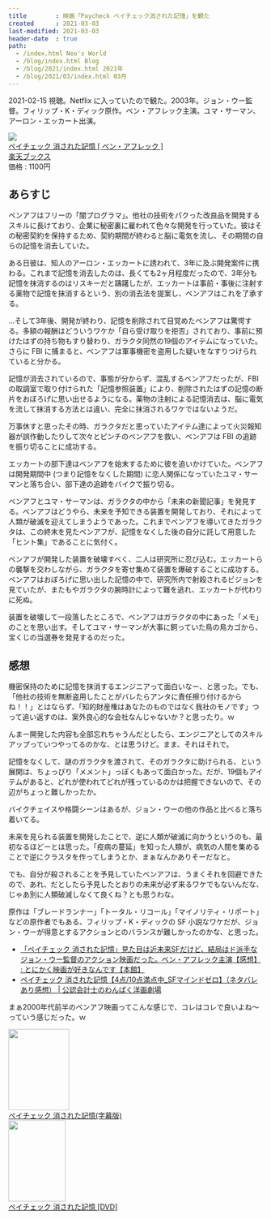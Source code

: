 ```yaml
---
title        : 映画「Paycheck ペイチェック消された記憶」を観た
created      : 2021-03-03
last-modified: 2021-03-03
header-date  : true
path:
  - /index.html Neo's World
  - /blog/index.html Blog
  - /blog/2021/index.html 2021年
  - /blog/2021/03/index.html 03月
---
```


2021-02-15 視聴。Netflix に入っていたので観た。2003年。ジョン・ウー監督。フィリップ・K・ディック原作。ベン・アフレック主演。ユマ・サーマン、アーロン・エッカート出演。

<div class="ad-rakuten">
  <div class="ad-rakuten-image">
    <a href="https://hb.afl.rakuten.co.jp/hgc/g00q0722.waxyc9ff.g00q0722.waxyd017/?pc=https%3A%2F%2Fitem.rakuten.co.jp%2Fbook%2F12360357%2F&amp;m=http%3A%2F%2Fm.rakuten.co.jp%2Fbook%2Fi%2F16488324%2F">
      <img src="https://thumbnail.image.rakuten.co.jp/@0_mall/book/cabinet/5121/4988113765121.jpg?_ex=128x128">
    </a>
  </div>
  <div class="ad-rakuten-info">
    <div class="ad-rakuten-title">
      <a href="https://hb.afl.rakuten.co.jp/hgc/g00q0722.waxyc9ff.g00q0722.waxyd017/?pc=https%3A%2F%2Fitem.rakuten.co.jp%2Fbook%2F12360357%2F&amp;m=http%3A%2F%2Fm.rakuten.co.jp%2Fbook%2Fi%2F16488324%2F">ペイチェック 消された記憶 [ ベン・アフレック ]</a>
    </div>
    <div class="ad-rakuten-shop">
      <a href="https://hb.afl.rakuten.co.jp/hgc/g00q0722.waxyc9ff.g00q0722.waxyd017/?pc=https%3A%2F%2Fwww.rakuten.co.jp%2Fbook%2F&amp;m=http%3A%2F%2Fm.rakuten.co.jp%2Fbook%2F">楽天ブックス</a>
    </div>
    <div class="ad-rakuten-price">価格 : 1100円</div>
  </div>
</div>

## あらすじ

ベンアフはフリーの「闇プログラマ」。他社の技術をパクった改良品を開発するスキルに長けており、企業に秘密裏に雇われて色々な開発を行っていた。彼はその秘密契約を保持するため、契約期間が終わると脳に電気を流し、その期間の自らの記憶を消去していた。

ある日彼は、知人のアーロン・エッカートに誘われて、3年に及ぶ開発案件に携わる。これまで記憶を消去したのは、長くても2ヶ月程度だったので、3年分も記憶を抹消するのはリスキーだと躊躇したが、エッカートは事前・事後に注射する薬物で記憶を抹消するという、別の消去法を提案し、ベンアフはこれを了承する。

…そして3年後、開発が終わり、記憶を削除されて目覚めたベンアフは驚愕する。多額の報酬はどういうワケか「自ら受け取りを拒否」されており、事前に預けたはずの持ち物もすり替わり、ガラクタ同然の19個のアイテムになっていた。さらに FBI に捕まると、ベンアフは軍事機密を盗用した疑いをなすりつけられていると分かる。

記憶が消去されているので、事態が分からず、混乱するベンアフだったが、FBI の取調室で取り付けられた「記憶参照装置」により、削除されたはずの記憶の断片をおぼろげに思い出せるようになる。薬物の注射による記憶消去は、脳に電気を流して抹消する方法とは違い、完全に抹消されるワケではないようだ。

万事休すと思ったその時、ガラクタだと思っていたアイテム達によって火災報知器が誤作動したりして次々とピンチのベンアフを救い、ベンアフは FBI の追跡を振り切ることに成功する。

エッカートの部下達はベンアフを始末するために彼を追いかけていた。ベンアフは開発期間中 (つまり記憶をなくした期間) に恋人関係になっていたユマ・サーマンと落ち合い、部下達の追跡をバイクで振り切る。

ベンアフとユマ・サーマンは、ガラクタの中から「未来の新聞記事」を発見する。ベンアフはどうやら、未来を予知できる装置を開発しており、それによって人類が破滅を迎えてしまうようであった。これまでベンアフを導いてきたガラクタは、この終末を見たベンアフが、記憶をなくした後の自分に託して用意した「ヒント集」であることに気付く。

ベンアフが開発した装置を破壊すべく、二人は研究所に忍び込む。エッカートらの襲撃を交わしながら、ガラクタを寄せ集めて装置を爆破することに成功する。ベンアフはおぼろげに思い出した記憶の中で、研究所内で射殺されるビジョンを見ていたが、またもやガラクタの腕時計によって難を逃れ、エッカートが代わりに死ぬ。

装置を破壊して一段落したところで、ベンアフはガラクタの中にあった「メモ」のことを思い出す。そしてユマ・サーマンが大事に飼っていた鳥の鳥カゴから、宝くじの当選券を発見するのだった。

## 感想

機密保持のために記憶を抹消するエンジニアって面白いなー、と思った。でも、「他社の技術を無断盗用したことがバレたらアンタに責任擦り付けるからね！！」とはならず、「知的財産権はあなたのものではなく我社のモノです」つって追い返すのは、案外良心的な会社なんじゃないか？と思ったり。ｗ

んまー開発した内容も全部忘れちゃうんだとしたら、エンジニアとしてのスキルアップっていつやってるのかな、とは思うけど。まま、それはそれで。

記憶をなくして、謎のガラクタを渡されて、そのガラクタに助けられる、という展開は、ちょっぴり「メメント」っぽくもあって面白かった。だが、19個もアイテムがあると、どれが使われてどれが残っているのかは把握できないので、その辺がちょっと難しかったか。

バイクチェイスや格闘シーンはあるが、ジョン・ウーの他の作品と比べると落ち着いてる。

未来を見られる装置を開発したことで、逆に人類が破滅に向かうというのも、最初なるほどーとは思った。「疫病の蔓延」を知った人類が、病気の人間を集めることで逆にクラスタを作ってしまうとか、まぁなんかありそーだなと。

でも、自分が殺されることを予見していたベンアフは、うまくそれを回避できたので、あれ、だとしたら予見したとおりの未来が必ず来るワケでもないんだな、じゃあ別に人類破滅しなくて良くね？とも思うわな。

原作は「ブレードランナー」「トータル・リコール」「マイノリティ・リポート」などの原作者でもある、フィリップ・K・ディックの SF 小説なワケだが、ジョン・ウーが得意とするアクションとのバランスが難しかったのかな、と思った。

- [「ペイチェック 消された記憶」見た目は近未来SFだけど、結局はド派手なジョン・ウー監督のアクション映画だった。ベン・アフレック主演【感想】 : とにかく映画が好きなんです【本館】](http://eiga-suki.blog.jp/archives/paycheck.html)
- [ペイチェック 消された記憶【4点/10点満点中_SFマインドゼロ】（ネタバレあり感想） | 公認会計士のわんぱく洋画劇場](https://b-movie.tokyo/paycheck/)

まぁ2000年代前半のベンアフ映画ってこんな感じで、コレはコレで良いよね〜っていう感じだった。ｗ

<div class="ad-amazon">
  <div class="ad-amazon-image">
    <a href="https://www.amazon.co.jp/dp/B078SG719C?tag=neos21-22&amp;linkCode=osi&amp;th=1&amp;psc=1">
      <img src="https://m.media-amazon.com/images/I/61Ii488Zl0L._SL160_.jpg" width="120" height="160">
    </a>
  </div>
  <div class="ad-amazon-info">
    <div class="ad-amazon-title">
      <a href="https://www.amazon.co.jp/dp/B078SG719C?tag=neos21-22&amp;linkCode=osi&amp;th=1&amp;psc=1">ペイチェック 消された記憶(字幕版)</a>
    </div>
  </div>
</div>

<div class="ad-amazon">
  <div class="ad-amazon-image">
    <a href="https://www.amazon.co.jp/dp/B00DACNCEQ?tag=neos21-22&amp;linkCode=osi&amp;th=1&amp;psc=1">
      <img src="https://m.media-amazon.com/images/I/51maGVHeb7L._SL160_.jpg" width="113" height="160">
    </a>
  </div>
  <div class="ad-amazon-info">
    <div class="ad-amazon-title">
      <a href="https://www.amazon.co.jp/dp/B00DACNCEQ?tag=neos21-22&amp;linkCode=osi&amp;th=1&amp;psc=1">ペイチェック 消された記憶 [DVD]</a>
    </div>
  </div>
</div>
